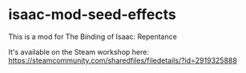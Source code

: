 # isaac-mod-seed-effects

This is a mod for The Binding of Isaac: Repentance

It's available on the Steam workshop here: https://steamcommunity.com/sharedfiles/filedetails/?id=2919325888